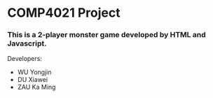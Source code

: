 # COMP4021 Project

### This is a 2-player monster game developed by HTML and Javascript.

Developers:

+ WU Yongjin
+ DU Xiawei
+ ZAU Ka Ming
